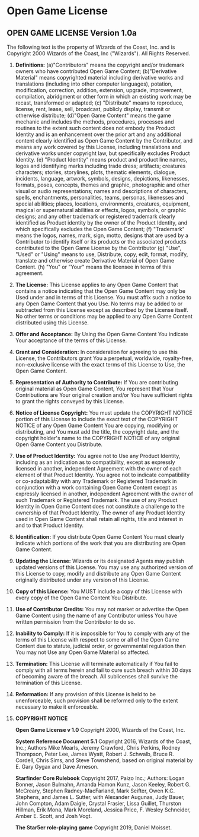 # Open Game License
## OPEN GAME LICENSE Version 1.0a

The following text is the property of Wizards of the Coast, Inc. and is Copyright 2000 Wizards of the Coast, Inc ("Wizards"). All Rights Reserved.

1. **Definitions:** (a)"Contributors" means the copyright and/or trademark owners who have contributed Open Game Content; (b)"Derivative Material" means copyrighted material including derivative works and translations (including into other computer languages), potation, modification, correction, addition, extension, upgrade, improvement, compilation, abridgment or other form in which an existing work may be recast, transformed or adapted; (c) "Distribute" means to reproduce, license, rent, lease, sell, broadcast, publicly display, transmit or otherwise distribute; (d)"Open Game Content" means the game mechanic and includes the methods, procedures, processes and routines to the extent such content does not embody the Product Identity and is an enhancement over the prior art and any additional content clearly identified as Open Game Content by the Contributor, and means any work covered by this License, including translations and derivative works under copyright law, but specifically excludes Product Identity. (e) "Product Identity" means product and product line names, logos and identifying marks including trade dress; artifacts; creatures characters; stories, storylines, plots, thematic elements, dialogue, incidents, language, artwork, symbols, designs, depictions, likenesses, formats, poses, concepts, themes and graphic, photographic and other visual or audio representations; names and descriptions of characters, spells, enchantments, personalities, teams, personas, likenesses and special abilities; places, locations, environments, creatures, equipment, magical or supernatural abilities or effects, logos, symbols, or graphic designs; and any other trademark or registered trademark clearly identified as Product identity by the owner of the Product Identity, and which specifically excludes the Open Game Content; (f) "Trademark" means the logos, names, mark, sign, motto, designs that are used by a Contributor to identify itself or its products or the associated products contributed to the Open Game License by the Contributor (g) "Use", "Used" or "Using" means to use, Distribute, copy, edit, format, modify, translate and otherwise create Derivative Material of Open Game Content. (h) "You" or "Your" means the licensee in terms of this agreement.
2. **The License:** This License applies to any Open Game Content that contains a notice indicating that the Open Game Content may only be Used under and in terms of this License. You must affix such a notice to any Open Game Content that you Use. No terms may be added to or subtracted from this License except as described by the License itself. No other terms or conditions may be applied to any Open Game Content distributed using this License.
3. **Offer and Acceptance:** By Using the Open Game Content You indicate Your acceptance of the terms of this License.
4. **Grant and Consideration:** In consideration for agreeing to use this License, the Contributors grant You a perpetual, worldwide, royalty-free, non-exclusive license with the exact terms of this License to Use, the Open Game Content.
5. **Representation of Authority to Contribute:** If You are contributing original material as Open Game Content, You represent that Your Contributions are Your original creation and/or You have sufficient rights to grant the rights conveyed by this License.
6. **Notice of License Copyright:** You must update the COPYRIGHT NOTICE portion of this License to include the exact text of the COPYRIGHT NOTICE of any Open Game Content You are copying, modifying or distributing, and You must add the title, the copyright date, and the copyright holder's name to the COPYRIGHT NOTICE of any original Open Game Content you Distribute.
7. **Use of Product Identity:** You agree not to Use any Product Identity, including as an indication as to compatibility, except as expressly licensed in another, independent Agreement with the owner of each element of that Product Identity. You agree not to indicate compatibility or co-adaptability with any Trademark or Registered Trademark in conjunction with a work containing Open Game Content except as expressly licensed in another, independent Agreement with the owner of such Trademark or Registered Trademark. The use of any Product Identity in Open Game Content does not constitute a challenge to the ownership of that Product Identity. The owner of any Product Identity used in Open Game Content shall retain all rights, title and interest in and to that Product Identity.
8. **Identification:** If you distribute Open Game Content You must clearly indicate which portions of the work that you are distributing are Open Game Content.
9. **Updating the License:** Wizards or its designated Agents may publish updated versions of this License. You may use any authorized version of this License to copy, modify and distribute any Open Game Content originally distributed under any version of this License.
10. **Copy of this License:** You MUST include a copy of this License with every copy of the Open Game Content You Distribute.
11. **Use of Contributor Credits:** You may not market or advertise the Open Game Content using the name of any Contributor unless You have written permission from the Contributor to do so.
12. **Inability to Comply:** If it is impossible for You to comply with any of the terms of this License with respect to some or all of the Open Game Content due to statute, judicial order, or governmental regulation then You may not Use any Open Game Material so affected.
13. **Termination:** This License will terminate automatically if You fail to comply with all terms herein and fail to cure such breach within 30 days of becoming aware of the breach. All sublicenses shall survive the termination of this License.
14. **Reformation:** If any provision of this License is held to be unenforceable, such provision shall be reformed only to the extent necessary to make it enforceable.
15. **COPYRIGHT NOTICE**

    **Open Game License v 1.0** Copyright 2000, Wizards of the Coast, Inc.

    **System	Reference	Document 5.1** Copyright	2016,	Wizards	of	the	Coast,	Inc.;	Authors	Mike	Mearls,	Jeremy	Crawford, Chris	Perkins,	Rodney	Thompson,	Peter	Lee,	James	Wyatt,	Robert	J.	Schwalb,	Bruce	R. Cordell,	Chris	Sims,	and	Steve	Townshend,	based	on original	material	by	E.	Gary	Gygax	and	Dave	Arneson.	

    **Starfinder Core Rulebook** Copyright 2017, Paizo Inc.; Authors: Logan Bonner, Jason Bulmahn, Amanda Hamon Kunz, Jason Keeley, Robert G. McCreary, Stephen Radney-MacFarland, Mark Seifter, Owen K.C. Stephens, and James L. Sutter, with Alexander Augunas, Judy Bauer, John Compton, Adam Daigle, Crystal Frasier, Lissa Guillet, Thurston Hillman, Erik Mona, Mark Moreland, Jessica Price, F. Wesley Schneider, Amber E. Scott, and Josh Vogt.

    **The Star5er role-playing game** Copyright 2019, Daniel Moisset.

